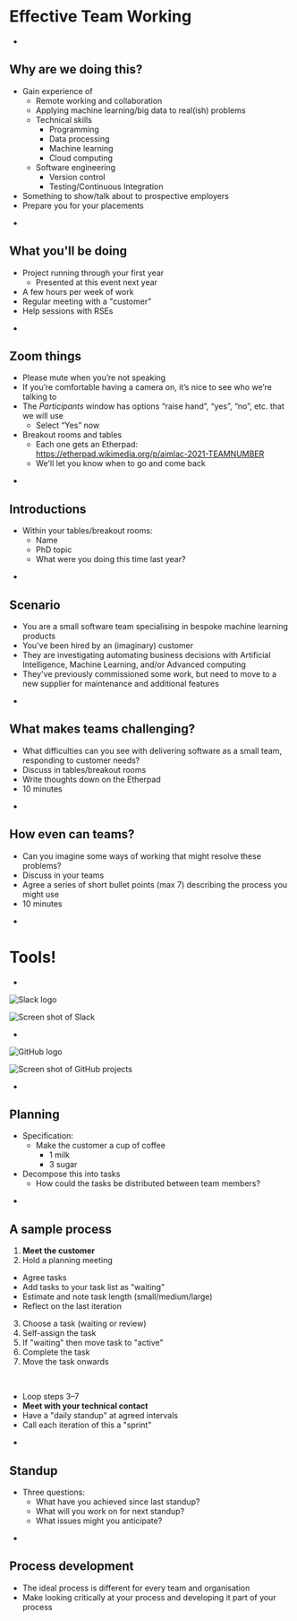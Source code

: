 # Effective Team Working

-

## Why are we doing this?

* Gain experience of 
  * Remote working and collaboration
  * Applying machine learning/big data to real(ish) problems
  * Technical skills
    * Programming
    * Data processing
    * Machine learning
    * Cloud computing
  * Software engineering
    * Version control
    * Testing/Continuous Integration
* Something to show/talk about to prospective employers
* Prepare you for your placements

-

## What you'll be doing

* Project running through your first year
  * Presented at this event next year
* A few hours per week of work
* Regular meeting with a "customer"
* Help sessions with RSEs

-

## Zoom things

* Please mute when you’re not speaking
* If you’re comfortable having a camera on, it’s nice to see who we’re talking to
* The _Participants_ window has options “raise hand”, “yes”, “no”, etc. that we will use
  * Select “Yes” now
* Breakout rooms and tables
  * Each one gets an Etherpad: https://etherpad.wikimedia.org/p/aimlac-2021-TEAMNUMBER
  * We'll let you know when to go and come back

-

## Introductions

* Within your tables/breakout rooms:
  * Name
  * PhD topic
  * What were you doing this time last year?

-

## Scenario

* You are a small software team specialising in bespoke machine learning products
* You've been hired by an (imaginary) customer
* They are investigating automating business decisions with Artificial Intelligence, Machine Learning, and/or Advanced computing
* They've previously commissioned some work, but need to move to a new supplier for maintenance and additional features

-

## What makes teams challenging?

* What difficulties can you see with delivering software as a small team, responding to customer needs?
* Discuss in tables/breakout rooms
* Write thoughts down on the Etherpad
* 10 minutes

-

## How even can teams?

* Can you imagine some ways of working that might resolve these problems?
* Discuss in your teams
* Agree a series of short bullet points (max 7) describing the process you might use
* 10 minutes

-

# Tools!

-

![Slack logo](images/slack-logo.svg)

![Screen shot of Slack](images/slack.png)

-

![GitHub logo](images/github-logo.png)

![Screen shot of GitHub projects](images/github-projects.png)

-

## Planning

* Specification:
  * Make the customer a cup of coffee
    * 1 milk
    * 3 sugar
* Decompose this into tasks
  * How could the tasks be distributed between team members?

-

## A sample process

<style type="text/css">
  .reveal ol {
    display: block;
    padding-left: 10%;
  }
</style>

1. **Meet the customer**
2. Hold a planning meeting
  * Agree tasks
  * Add tasks to your task list as "waiting"
  * Estimate and note task length (small/medium/large)
  * Reflect on the last iteration
3. Choose a task (waiting or review)
4. Self-assign the task
5. If "waiting" then move task to "active"
6. Complete the task
7. Move the task onwards

<br>

* Loop steps 3&ndash;7
* **Meet with your technical contact**
* Have a "daily standup" at agreed intervals
* Call each iteration of this a "sprint"

-

## Standup

* Three questions:
  * What have you achieved since last standup?
  * What will you work on for next standup?
  * What issues might you anticipate?

-

## Process development

* The ideal process is different for every team and organisation
* Make looking critically at your process and developing it part of your process
